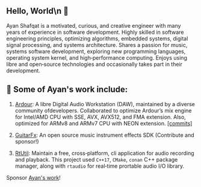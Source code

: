 ## Hello, World\n 👋

Ayan Shafqat is a motivated, curious, and creative engineer with many years of
experience in software development. Highly skilled in software engineering
principles, optimizing algorithms, embedded systems, digital signal processing,
and systems architecture. Shares a passion for music, systems software
development, exploring new programming languages, operating system kernel, and
high‐performance computing. Enjoys using libre and open‐source technologies and
occasionally takes part in their development.

## 🔭 Some of Ayan's work include:
1. [Ardour](https://ardour.org/): A libre Digital Audio Workstation (DAW),
   maintained by a diverse community ofdevelopers. Collaborated to optimize
   Ardour’s mix engine for Intel/AMD CPU with SSE, AVX, AVX512, and FMA
   extension. Also, optimized for ARMv8 and ARMv7 CPU with NEON extension.
   [[commits]](https://github.com/search?p=1&q=repo%3AArdour%2FArdour+author%3Aashafq&type=Commits)

2. [GuitarFx](https://github.com/ashafq/GuitarFx): An open source music
   instrument effects SDK (Contribute and sponsor!)

3. [RtUtil](https://github.com/ashafq/rtutil): Maintain a free, cross‐platform,
   cli application for audio recording and playback. This project used `C++17`,
   `CMake`, `conan` C++ package manager, along with `rtaudio` for real‐time
   prortable audio I/O library.

Sponsor [Ayan's work](https://github.com/sponsors/ashafq/)!


<!--
**ashafq/ashafq** is a ✨ _special_ ✨ repository because its `README.md` (this file) appears on your GitHub profile.

Here are some ideas to get you started:

- 🔭 I’m currently working on ...
- 🌱 I’m currently learning ...
- 👯 I’m looking to collaborate on ...
- 🤔 I’m looking for help with ...
- 💬 Ask me about ...
- 📫 How to reach me: ...
- 😄 Pronouns: ...
- ⚡ Fun fact: ...
-->
